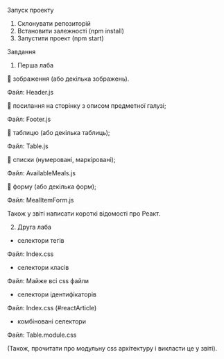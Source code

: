 Запуск проекту
1. Склонувати репозиторій
2. Встановити залежності (npm install)
3. Запустити проект (npm start)

Завдання

1. Перша лаба 

 зображення (або декілька зображень).

Файл: Header.js

 посилання на сторінку з описом предметної галузі;

Файл: Footer.js

 таблицю (або декілька таблиць);

Файл: Table.js

 списки (нумеровані, маркіровані);

Файл: AvailableMeals.js

 форму (або декілька форм);

Файл: MealItemForm.js

Також у звіті написати короткі відомості про Реакт.


2. Друга лаба

- селектори тегів

Файл: Index.css

- селектори класів

Файл: Майже всі css файли

- селектори ідентифікаторів

Файл: Index.css (#reactArticle)

- комбіновані селектори

Файл: Table.module.css 


(Також, прочитати про модульну сss архітектуру і викласти це у звіті).